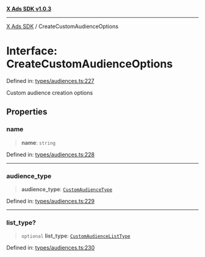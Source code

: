[**X Ads SDK v1.0.3**](../README.md)

***

[X Ads SDK](../globals.md) / CreateCustomAudienceOptions

# Interface: CreateCustomAudienceOptions

Defined in: [types/audiences.ts:227](https://github.com/kage1020/x-ads-sdk/blob/main/src/types/audiences.ts#L227)

Custom audience creation options

## Properties

### name

> **name**: `string`

Defined in: [types/audiences.ts:228](https://github.com/kage1020/x-ads-sdk/blob/main/src/types/audiences.ts#L228)

***

### audience\_type

> **audience\_type**: [`CustomAudienceType`](../type-aliases/CustomAudienceType.md)

Defined in: [types/audiences.ts:229](https://github.com/kage1020/x-ads-sdk/blob/main/src/types/audiences.ts#L229)

***

### list\_type?

> `optional` **list\_type**: [`CustomAudienceListType`](../type-aliases/CustomAudienceListType.md)

Defined in: [types/audiences.ts:230](https://github.com/kage1020/x-ads-sdk/blob/main/src/types/audiences.ts#L230)
